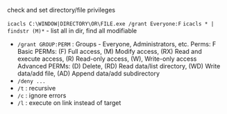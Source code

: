 check and set directory/file privileges

`icacls C:\WINDOW|DIRECTORY\OR\FILE.exe /grant Everyone:F`
`icacls * | findstr (M)*` - list all in dir, find all modifiable

- `/grant GROUP:PERM` : 
	Groups - Everyone, Administrators, etc. Perms: F
	Basic PERMs: (F) Full access, (M) Modify access, (RX) Read and execute access, (R) Read-only access, (W), Write-only access
	Advanced PERMs: (D) Delete, (RD) Read data/list directory, (WD) Write data/add file, (AD) Append data/add subdirectory
- `/deny ... `
- `/t` : recursive
- `/c` : ignore errors
- `/l` : execute on link instead of target